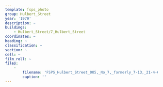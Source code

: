 ```yaml
---
template: fsps_photo
group: Hulbert_Street
year: '1979'
description: ~
buildings:
    - Hulbert_Street/7_Hulbert_Street
coordinates: ~
heading: ~
classification: ~
section: ~
cell: ~
film_roll: ~
files:
    -
        filename: 'FSPS_Hulbert_Street_005,_No_7,_formerly_7-13,_21-4-C,_1979.png'
        caption: ''
---
```

